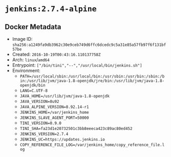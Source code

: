 # `jenkins:2.7.4-alpine`

## Docker Metadata

- Image ID: `sha256:a1249fa9db3962c30e9ceb749d6ffc6dcedc9c5a31e85a57fb97f6f131bf57be`
- Created: `2016-10-19T00:43:16.110137758Z`
- Arch: `linux`/`amd64`
- Entrypoint: `["/bin/tini","--","/usr/local/bin/jenkins.sh"]`
- Environment:
  - `PATH=/usr/local/sbin:/usr/local/bin:/usr/sbin:/usr/bin:/sbin:/bin:/usr/lib/jvm/java-1.8-openjdk/jre/bin:/usr/lib/jvm/java-1.8-openjdk/bin`
  - `LANG=C.UTF-8`
  - `JAVA_HOME=/usr/lib/jvm/java-1.8-openjdk`
  - `JAVA_VERSION=8u92`
  - `JAVA_ALPINE_VERSION=8.92.14-r1`
  - `JENKINS_HOME=/var/jenkins_home`
  - `JENKINS_SLAVE_AGENT_PORT=50000`
  - `TINI_VERSION=0.9.0`
  - `TINI_SHA=fa23d1e20732501c3bb8eeeca423c89ac80ed452`
  - `JENKINS_VERSION=2.7.4`
  - `JENKINS_UC=https://updates.jenkins.io`
  - `COPY_REFERENCE_FILE_LOG=/var/jenkins_home/copy_reference_file.log`
